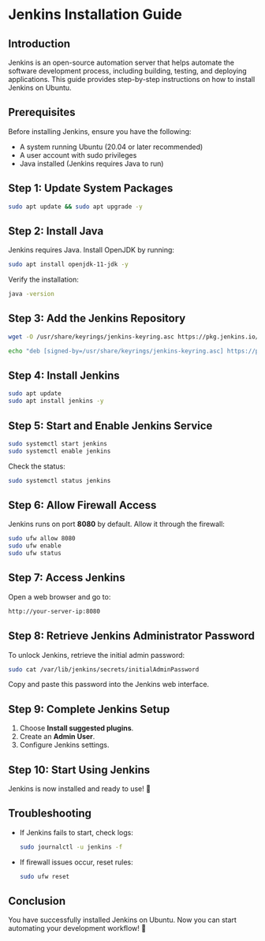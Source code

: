 # Jenkins Installation Guide

## Introduction
Jenkins is an open-source automation server that helps automate the software development process, including building, testing, and deploying applications. This guide provides step-by-step instructions on how to install Jenkins on Ubuntu.

## Prerequisites
Before installing Jenkins, ensure you have the following:
- A system running Ubuntu (20.04 or later recommended)
- A user account with sudo privileges
- Java installed (Jenkins requires Java to run)

## Step 1: Update System Packages
```sh
sudo apt update && sudo apt upgrade -y
```

## Step 2: Install Java
Jenkins requires Java. Install OpenJDK by running:
```sh
sudo apt install openjdk-11-jdk -y
```
Verify the installation:
```sh
java -version
```

## Step 3: Add the Jenkins Repository
```sh
wget -O /usr/share/keyrings/jenkins-keyring.asc https://pkg.jenkins.io/debian/jenkins.io-2023.key
```
```sh
echo "deb [signed-by=/usr/share/keyrings/jenkins-keyring.asc] https://pkg.jenkins.io/debian binary/" | sudo tee /etc/apt/sources.list.d/jenkins.list > /dev/null
```

## Step 4: Install Jenkins
```sh
sudo apt update
sudo apt install jenkins -y
```

## Step 5: Start and Enable Jenkins Service
```sh
sudo systemctl start jenkins
sudo systemctl enable jenkins
```
Check the status:
```sh
sudo systemctl status jenkins
```

## Step 6: Allow Firewall Access
Jenkins runs on port **8080** by default. Allow it through the firewall:
```sh
sudo ufw allow 8080
sudo ufw enable
sudo ufw status
```

## Step 7: Access Jenkins
Open a web browser and go to:
```sh
http://your-server-ip:8080
```

## Step 8: Retrieve Jenkins Administrator Password
To unlock Jenkins, retrieve the initial admin password:
```sh
sudo cat /var/lib/jenkins/secrets/initialAdminPassword
```
Copy and paste this password into the Jenkins web interface.

## Step 9: Complete Jenkins Setup
1. Choose **Install suggested plugins**.
2. Create an **Admin User**.
3. Configure Jenkins settings.

## Step 10: Start Using Jenkins
Jenkins is now installed and ready to use! 🎉

## Troubleshooting
- If Jenkins fails to start, check logs:
  ```sh
  sudo journalctl -u jenkins -f
  ```
- If firewall issues occur, reset rules:
  ```sh
  sudo ufw reset
  ```

## Conclusion
You have successfully installed Jenkins on Ubuntu. Now you can start automating your development workflow! 🚀

